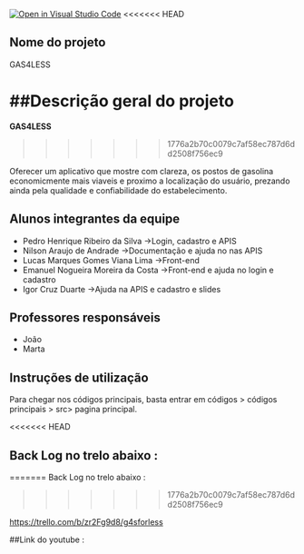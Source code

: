 [![Open in Visual Studio Code](https://classroom.github.com/assets/open-in-vscode-c66648af7eb3fe8bc4f294546bfd86ef473780cde1dea487d3c4ff354943c9ae.svg)](https://classroom.github.com/online_ide?assignment_repo_id=7688277&assignment_repo_type=AssignmentRepo)
<<<<<<< HEAD
## Nome do projeto
GAS4LESS

##Descrição geral do projeto
=======

**GAS4LESS**
>>>>>>> 1776a2b70c0079c7af58ec787d6dd2508f756ec9

Oferecer um aplicativo que mostre com clareza, os postos de gasolina economicmente mais viaveis e proximo a localização do usuário, 
prezando ainda pela qualidade e confiabilidade do estabelecimento.

## Alunos integrantes da equipe

* Pedro Henrique Ribeiro da Silva ->Login, cadastro e APIS
* Nilson Araujo de Andrade ->Documentação e ajuda no nas APIS
* Lucas Marques Gomes Viana Lima ->Front-end 
* Emanuel Nogueira Moreira da Costa ->Front-end e ajuda no login e cadastro
* Igor Cruz Duarte ->Ajuda na APIS e cadastro e slides 

## Professores responsáveis

* João
* Marta

## Instruções de utilização

Para chegar nos códigos principais, basta entrar em códigos > códigos principais > src> pagina principal.

<<<<<<< HEAD
## Back Log no trelo abaixo : 
=======
Back Log no trelo abaixo : 
>>>>>>> 1776a2b70c0079c7af58ec787d6dd2508f756ec9

https://trello.com/b/zr2Fg9d8/g4sforless

##Link do youtube : 



